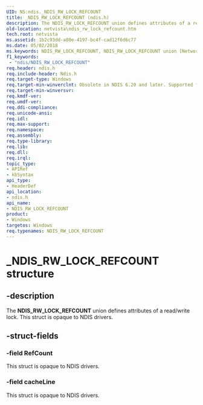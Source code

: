 ```yaml
---
UID: NS:ndis._NDIS_RW_LOCK_REFCOUNT
title: _NDIS_RW_LOCK_REFCOUNT (ndis.h)
description: The NDIS_RW_LOCK_REFCOUNT union defines attributes of a read/write lock.
old-location: netvista\ndis_rw_lock_refcount.htm
tech.root: netvista
ms.assetid: 1b2c93dd-a80e-4197-bc4f-cad12f6d6c77
ms.date: 05/02/2018
ms.keywords: NDIS_RW_LOCK_REFCOUNT, NDIS_RW_LOCK_REFCOUNT union [Network Drivers Starting with Windows Vista], _NDIS_RW_LOCK_REFCOUNT, ndis/NDIS_RW_LOCK_REFCOUNT, ndis_processor_group_ref_55aa679b-460e-43a3-8ad2-678926bbf200.xml, netvista.ndis_rw_lock_refcount
f1_keywords:
 - "ndis/NDIS_RW_LOCK_REFCOUNT"
req.header: ndis.h
req.include-header: Ndis.h
req.target-type: Windows
req.target-min-winverclnt: Obsolete in NDIS 6.20 and later. Supported for NDIS 6.0 and NDIS 5.1 in   Windows Vista and Windows 7. Supported for NDIS 5.1 drivers in Windows XP.
req.target-min-winversvr: 
req.kmdf-ver: 
req.umdf-ver: 
req.ddi-compliance: 
req.unicode-ansi: 
req.idl: 
req.max-support: 
req.namespace: 
req.assembly: 
req.type-library: 
req.lib: 
req.dll: 
req.irql: 
topic_type:
- APIRef
- kbSyntax
api_type:
- HeaderDef
api_location:
- ndis.h
api_name:
- NDIS_RW_LOCK_REFCOUNT
product:
- Windows
targetos: Windows
req.typenames: NDIS_RW_LOCK_REFCOUNT
---
```


# _NDIS_RW_LOCK_REFCOUNT structure


## -description


The <b>NDIS_RW_LOCK_REFCOUNT</b> union defines attributes of a read/write lock. This struct is opaque to NDIS
   drivers.
   
## -struct-fields

### -field RefCount

This struct is opaque to NDIS drivers.

### -field cacheLine

This struct is opaque to NDIS drivers.

